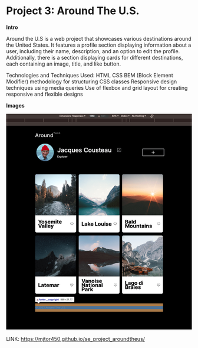 # Project 3: Around The U.S.

**Intro**

<!-- ****REMINDER TO RECORD VIDEO OF PROJECT**** -->

Around the U.S is a web project that showcases various destinations around the United States. It features a profile section displaying information about a user, including their name, description, and an option to edit the profile. Additionally, there is a section displaying cards for different destinations, each containing an image, title, and like button.

Technologies and Techniques Used:
HTML
CSS
BEM (Block Element Modifier) methodology for structuring CSS classes
Responsive design techniques using media queries
Use of flexbox and grid layout for creating responsive and flexible designs

**Images**

![1280 resolution of project](./images/1280_dimensions.png)

LINK: https://mjtor450.github.io/se_project_aroundtheus/
